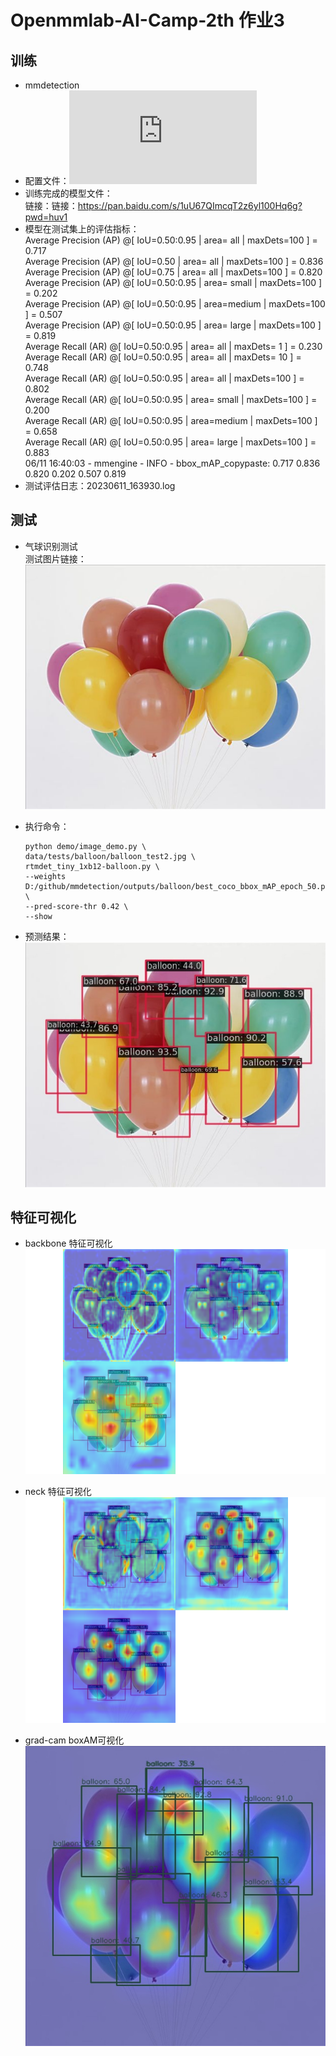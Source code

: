 # Openmmlab-AI-Camp-2th 作业3
## 训练
 - mmdetection
 - 配置文件：![rtmdet_tiny_1xb12-balloon.py](https://github.com/xiaomile/Openmmlab-AI-Camp-2th/blob/main/%E4%BD%9C%E4%B8%9A3/rtmdet_tiny_1xb12-balloon.py)
 - 训练完成的模型文件：  
   链接：链接：https://pan.baidu.com/s/1uU67QImcqT2z6yl100Hq6g?pwd=huv1  
 - 模型在测试集上的评估指标：  
    Average Precision  (AP) @[ IoU=0.50:0.95 | area=   all | maxDets=100 ] = 0.717  
    Average Precision  (AP) @[ IoU=0.50      | area=   all | maxDets=100 ] = 0.836  
    Average Precision  (AP) @[ IoU=0.75      | area=   all | maxDets=100 ] = 0.820  
    Average Precision  (AP) @[ IoU=0.50:0.95 | area= small | maxDets=100 ] = 0.202  
    Average Precision  (AP) @[ IoU=0.50:0.95 | area=medium | maxDets=100 ] = 0.507  
    Average Precision  (AP) @[ IoU=0.50:0.95 | area= large | maxDets=100 ] = 0.819  
    Average Recall     (AR) @[ IoU=0.50:0.95 | area=   all | maxDets=  1 ] = 0.230  
    Average Recall     (AR) @[ IoU=0.50:0.95 | area=   all | maxDets= 10 ] = 0.748  
    Average Recall     (AR) @[ IoU=0.50:0.95 | area=   all | maxDets=100 ] = 0.802  
    Average Recall     (AR) @[ IoU=0.50:0.95 | area= small | maxDets=100 ] = 0.200  
    Average Recall     (AR) @[ IoU=0.50:0.95 | area=medium | maxDets=100 ] = 0.658  
    Average Recall     (AR) @[ IoU=0.50:0.95 | area= large | maxDets=100 ] = 0.883  
   06/11 16:40:03 - mmengine - INFO - bbox_mAP_copypaste: 0.717 0.836 0.820 0.202 0.507 0.819  
 - 测试评估日志：20230611_163930.log

## 测试
- 气球识别测试  
  测试图片链接：  
  ![测试图片1](https://github.com/xiaomile/Openmmlab-AI-Camp-2th/blob/main/%E4%BD%9C%E4%B8%9A3/balloon_test.jpg)
   

- 执行命令：  
  ```
  python demo/image_demo.py \
  data/tests/balloon/balloon_test2.jpg \
  rtmdet_tiny_1xb12-balloon.py \
  --weights D:/github/mmdetection/outputs/balloon/best_coco_bbox_mAP_epoch_50.pth \
  --pred-score-thr 0.42 \
  --show
  ```

- 预测结果：  
![预测图1](https://github.com/xiaomile/Openmmlab-AI-Camp-2th/blob/main/%E4%BD%9C%E4%B8%9A3/balloon_test_output.jpg) 

## 特征可视化

- backbone 特征可视化  
![backbone特征可视化](https://github.com/xiaomile/Openmmlab-AI-Camp-2th/blob/main/%E4%BD%9C%E4%B8%9A3/myplot.png)  

- neck 特征可视化  
![neck特征可视化](https://github.com/xiaomile/Openmmlab-AI-Camp-2th/blob/main/%E4%BD%9C%E4%B8%9A3/myplot2.png)  


- grad-cam boxAM可视化  
![boxAM可视化](https://github.com/xiaomile/Openmmlab-AI-Camp-2th/blob/main/%E4%BD%9C%E4%B8%9A3/resized_image.jpg)  


